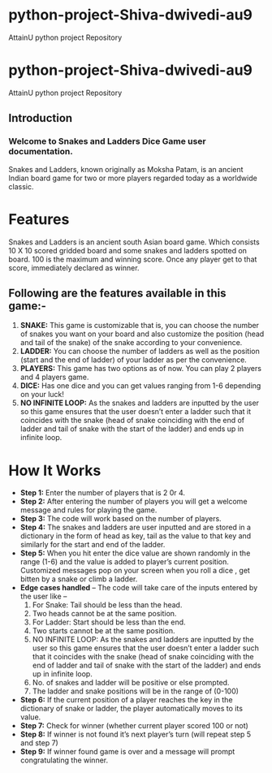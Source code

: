 # python-project-Shiva-dwivedi-au9
AttainU python project Repository
# python-project-Shiva-dwivedi-au9
AttainU python project Repository
## Introduction
### Welcome to Snakes and Ladders Dice Game user documentation.
Snakes and Ladders, known originally as Moksha Patam, is an ancient Indian board game for two or more players regarded today as a worldwide classic. 
# Features
Snakes and Ladders is an ancient south Asian board game. Which consists 10 X 10 scored gridded board and some snakes and ladders spotted on board. 100 is the maximum and winning score. Once any player get to that score, immediately declared as winner.
## Following are the features available in this game:-
1. **SNAKE:** This game is customizable that is, you can choose the number of snakes you want on your board and also customize the position (head and tail of the snake) of the snake according to your convenience.
2. **LADDER:** You can choose the number of ladders as well as the position (start and the end of ladder) of your ladder as per the convenience.
3. **PLAYERS:** This game has two options as of now. You can play 2 players and 4 players game.
4. **DICE:** Has one dice and you can get values ranging from 1-6 depending on your luck!
5. **NO INFINITE LOOP:** As the snakes and ladders are inputted by the user so this game ensures that the user doesn’t enter a ladder such that it coincides with the snake (head of snake coinciding with the end of ladder and tail of snake with the start of the ladder) and ends up in infinite loop.


# How It Works
*	**Step 1:** Enter the number of players that is 2 0r 4.
*	**Step 2:** After entering the number of players you will get a welcome message and rules for playing the game.
*	**Step 3:** The code will work based on the number of players.
*	**Step 4:** The snakes and ladders are user inputted and are stored in a dictionary in the form of head as key, tail as the value to that key and similarly for the start and end of the ladder. 
*	**Step 5:** When you hit enter the dice value are shown randomly in the range   (1-6) and the value is added to player’s current position.
              Customized messages pop on your screen when you roll a dice , get bitten by a snake or climb a ladder.
* **Edge cases handled** – The code will take care of the inputs entered by the user like – 
     1. For Snake: Tail should be less than the head. 
     2. Two heads cannot be at the same position. 
     3. For Ladder: Start should be less than the end. 
     4. Two starts cannot be at the same position. 
     5. NO INFINITE LOOP: As the snakes and ladders are inputted by the user so this game ensures that the user doesn’t enter a ladder such that it coincides with the snake (head of snake coinciding with the end of ladder and tail of snake with the start of the ladder) and ends up in infinite loop.
     6. No. of snakes and ladder will be positive or else prompted.
     7. The ladder and snake positions will be in the range of (0-100)
*	**Step 6:** If the current position of a player reaches the key in the dictionary of snake or ladder, the player automatically moves to its value.
*	**Step 7:** Check for winner (whether current player scored 100 or not)
*	**Step 8:** If winner is not found it’s next player’s turn (will repeat step 5 and step 7)
*	**Step 9:** If winner found game is over and a message will prompt congratulating the winner.
